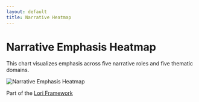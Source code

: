 ```yaml
---
layout: default
title: Narrative Heatmap
---
```


# Narrative Emphasis Heatmap

This chart visualizes emphasis across five narrative roles and five thematic domains.


<img src="https://frameworklori.github.io/lori-framework-site/assets/images/unnamed.png" alt="Narrative Emphasis Heatmap">


Part of the [Lori Framework](https://frameworklori.github.io/lori-framework-site)


